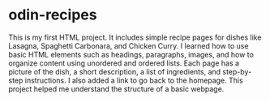 # odin-recipes

This is my first HTML project. It includes simple recipe pages for dishes like Lasagna, Spaghetti Carbonara, and Chicken Curry. I learned how to use basic HTML elements such as headings, paragraphs, images, and how to organize content using unordered and ordered lists. Each page has a picture of the dish, a short description, a list of ingredients, and step-by-step instructions. I also added a link to go back to the homepage. This project helped me understand the structure of a basic webpage.
